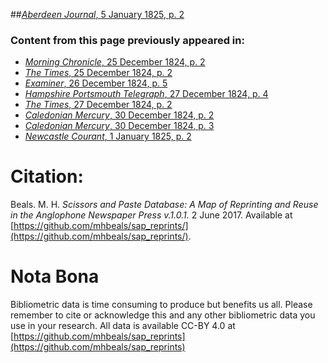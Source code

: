 ##[*Aberdeen Journal*, 5 January 1825, p. 2](https://mhbeals.github.io/sap_html/Aberdeen-Journal/Aberdeen-Journal-5-January-1825-p-2)

### Content from this page previously appeared in:
+ [*Morning Chronicle*, 25 December 1824, p. 2](https://mhbeals.github.io/sap_html/Morning-Chronicle/Morning-Chronicle-25-December-1824-p-2)
+ [*The Times*, 25 December 1824, p. 2](https://mhbeals.github.io/sap_html/The-Times/The-Times-25-December-1824-p-2)
+ [*Examiner*, 26 December 1824, p. 5](https://mhbeals.github.io/sap_html/Examiner/Examiner-26-December-1824-p-5)
+ [*Hampshire Portsmouth Telegraph*, 27 December 1824, p. 4](https://mhbeals.github.io/sap_html/Hampshire-Portsmouth-Telegraph/Hampshire-Portsmouth-Telegraph-27-December-1824-p-4)
+ [*The Times*, 27 December 1824, p. 2](https://mhbeals.github.io/sap_html/The-Times/The-Times-27-December-1824-p-2)
+ [*Caledonian Mercury*, 30 December 1824, p. 2](https://mhbeals.github.io/sap_html/Caledonian-Mercury/Caledonian-Mercury-30-December-1824-p-2)
+ [*Caledonian Mercury*, 30 December 1824, p. 3](https://mhbeals.github.io/sap_html/Caledonian-Mercury/Caledonian-Mercury-30-December-1824-p-3)
+ [*Newcastle Courant*, 1 January 1825, p. 2](https://mhbeals.github.io/sap_html/Newcastle-Courant/Newcastle-Courant-1-January-1825-p-2)
                    
# Citation: 

Beals. M. H. *Scissors and Paste Database: A Map of Reprinting and Reuse in the Anglophone Newspaper Press v.1.0.1.* 2 June 2017. Available at [https://github.com/mhbeals/sap_reprints/](https://github.com/mhbeals/sap_reprints/). 
                    
# Nota Bona

Bibliometric data is time consuming to produce but benefits us all. Please remember to cite or acknowledge this and any other bibliometric data you use in your research. All data is available CC-BY 4.0 at [https://github.com/mhbeals/sap_reprints](https://github.com/mhbeals/sap_reprints)